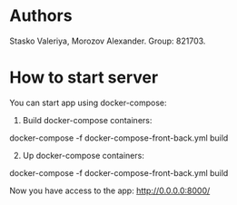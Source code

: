 # Authors

Stasko Valeriya, Morozov Alexander.
Group: 821703.

# How to start server

You can start app using docker-compose:

1. Build docker-compose containers:

docker-compose -f docker-compose-front-back.yml build

2. Up docker-compose containers:

docker-compose -f docker-compose-front-back.yml build

Now you have access to the app: http://0.0.0.0:8000/
